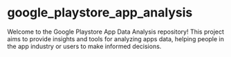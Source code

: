 # google_playstore_app_analysis
Welcome to the Google Playstore App Data Analysis repository! This project aims to provide insights and tools for analyzing apps data, helping people in the app industry or users to make informed decisions.
